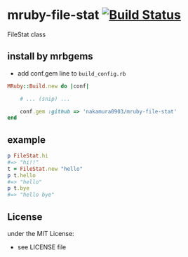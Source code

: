 # mruby-file-stat   [![Build Status](https://travis-ci.org/nakamura0903/mruby-file-stat.svg?branch=master)](https://travis-ci.org/nakamura0903/mruby-file-stat)
FileStat class
## install by mrbgems
- add conf.gem line to `build_config.rb`

```ruby
MRuby::Build.new do |conf|

    # ... (snip) ...

    conf.gem :github => 'nakamura0903/mruby-file-stat'
end
```
## example
```ruby
p FileStat.hi
#=> "hi!!"
t = FileStat.new "hello"
p t.hello
#=> "hello"
p t.bye
#=> "hello bye"
```

## License
under the MIT License:
- see LICENSE file
